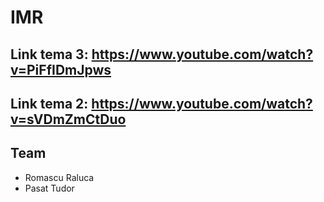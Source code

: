 # IMR

## Link tema 3: https://www.youtube.com/watch?v=PiFfIDmJpws
## Link tema 2: https://www.youtube.com/watch?v=sVDmZmCtDuo

## Team
- Romascu Raluca
- Pasat Tudor
